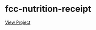 # fcc-nutrition-receipt

<a href="https://codepen.io/awinash-goswami/full/RwEemaB">View Project</a>
